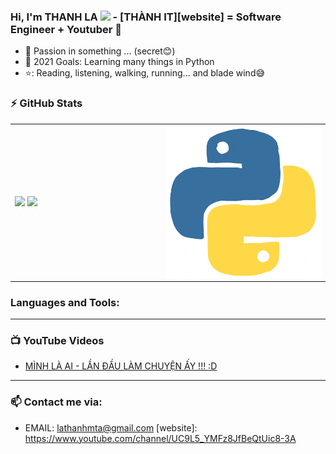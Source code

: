 ### Hi, I'm THANH LA <img src="https://media.giphy.com/media/hvRJCLFzcasrR4ia7z/giphy.gif" width="25px"> -  [THÀNH IT][website] = Software Engineer + Youtuber 🌱 


- 🔭 Passion in something ... (secret😊)
- 💪 2021 Goals: Learning many things in Python
- ⭐: Reading, listening, walking, running... and blade wind😅

### :zap: GitHub Stats

<table>
<tr>
  <td width="48%">
    <img src="https://github-readme-stats.vercel.app/api?username=ThanhLa1802&show_icons=true&hide=contribs,issues&hide_border=true" />
    <img src="https://github-readme-stats.vercel.app/api/top-langs/?username=ThanhLa1802&layout=compact&show_icons=true&hide_border=true" />
  </td>
  <td width="52%"><img alt="gif" align="right" src=".github/assets/python.gif"/></td>
</tr>
<table>

### Languages and Tools:



---

### 📺 YouTube Videos

<!-- YOUTUBE:START -->
- [MÌNH LÀ AI - LẦN ĐẦU LÀM CHUYỆN ẤY !!! :D](https://youtu.be/XkG3WfMy9FI)
<!-- YOUTUBE:END -->

---

### 📫 Contact me via:
- EMAIL: lathanhmta@gmail.com
[website]: https://www.youtube.com/channel/UC9L5_YMFz8JfBeQtUic8-3A

